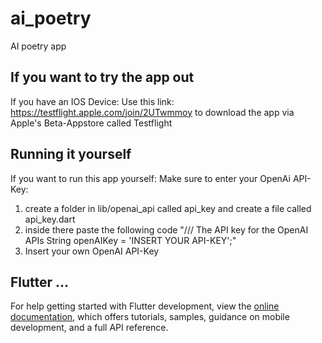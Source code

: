 # ai_poetry

AI poetry app

## If you want to try the app out
If you have an IOS Device:
Use this link: https://testflight.apple.com/join/2UTwmmoy
to download the app via Apple's Beta-Appstore called Testflight


## Running it yourself
If you want to run this app yourself:
Make sure to enter your OpenAi API-Key: 
  1. create a folder in lib/openai_api called api_key and create a file called api_key.dart
  2. inside there paste the following code
"/// The API key for the OpenAI APIs
String openAIKey = 'INSERT YOUR API-KEY';"
  3. Insert your own OpenAI API-Key

## Flutter ...
For help getting started with Flutter development, view the
[online documentation](https://docs.flutter.dev/), which offers tutorials,
samples, guidance on mobile development, and a full API reference.
